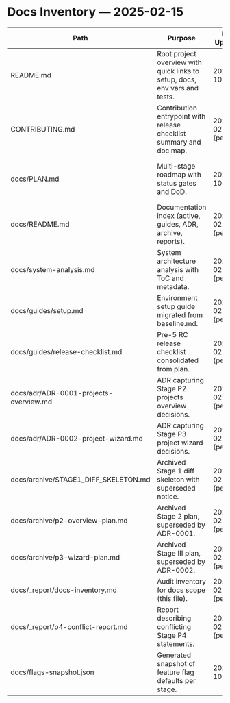 # Docs Inventory — 2025-02-15

| Path | Purpose | Last Updated | Incoming Links | Programmatic Usage |
| --- | --- | --- | --- | --- |
| README.md | Root project overview with quick links to setup, docs, env vars and tests. | 2025-10-24 | docs/archive/p3-wizard-plan.md:L18 | — |
| CONTRIBUTING.md | Contribution entrypoint with release checklist summary and doc map. | 2025-02-15 (pending) | — | — |
| docs/PLAN.md | Multi-stage roadmap with status gates and DoD. | 2025-10-24 | docs/archive/STAGE1_DIFF_SKELETON.md:L14; docs/archive/p2-overview-plan.md:L18; docs/archive/p3-wizard-plan.md:L16; docs/README.md:L24; docs/_report/p4-conflict-report.md:L4 | — |
| docs/README.md | Documentation index (active, guides, ADR, archive, reports). | 2025-02-15 (pending) | README.md:L22; CONTRIBUTING.md:L20 | — |
| docs/system-analysis.md | System architecture analysis with ToC and metadata. | 2025-02-15 (pending) | docs/README.md:L5 | — |
| docs/guides/setup.md | Environment setup guide migrated from baseline.md. | 2025-02-15 (pending) | README.md:L13; CONTRIBUTING.md:L4; docs/README.md:L8 | — |
| docs/guides/release-checklist.md | Pre-5 RC release checklist consolidated from plan. | 2025-02-15 (pending) | README.md:L74; CONTRIBUTING.md:L8; docs/README.md:L9 | — |
| docs/adr/ADR-0001-projects-overview.md | ADR capturing Stage P2 projects overview decisions. | 2025-02-15 (pending) | docs/README.md:L12; docs/archive/p2-overview-plan.md:L1 | — |
| docs/adr/ADR-0002-project-wizard.md | ADR capturing Stage P3 project wizard decisions. | 2025-02-15 (pending) | docs/README.md:L13; docs/archive/p3-wizard-plan.md:L1 | — |
| docs/archive/STAGE1_DIFF_SKELETON.md | Archived Stage 1 diff skeleton with superseded notice. | 2025-02-15 (pending) | docs/README.md:L16 | — |
| docs/archive/p2-overview-plan.md | Archived Stage 2 plan, superseded by ADR-0001. | 2025-02-15 (pending) | docs/README.md:L17 | — |
| docs/archive/p3-wizard-plan.md | Archived Stage III plan, superseded by ADR-0002. | 2025-02-15 (pending) | docs/README.md:L18 | — |
| docs/_report/docs-inventory.md | Audit inventory for docs scope (this file). | 2025-02-15 (pending) | docs/README.md:L21 | — |
| docs/_report/p4-conflict-report.md | Report describing conflicting Stage P4 statements. | 2025-02-15 (pending) | docs/README.md:L22 | — |
| docs/flags-snapshot.json | Generated snapshot of feature flag defaults per stage. | 2025-10-24 | docs/archive/p2-overview-plan.md:L18; docs/archive/p3-wizard-plan.md:L17; docs/_report/p4-conflict-report.md:L5 | scripts/run-vercel-build.mjs:L13; scripts/flags-snapshot.mjs:L12 |
